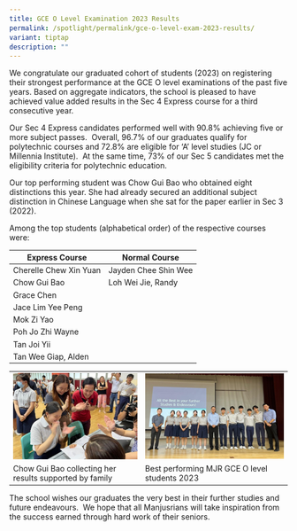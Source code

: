 ```yaml
---
title: GCE O Level Examination 2023 Results
permalink: /spotlight/permalink/gce-o-level-exam-2023-results/
variant: tiptap
description: ""
---
```

<p>We congratulate our graduated cohort of students (2023) on registering their strongest performance at the GCE O level examinations of the past five years. Based on aggregate indicators, the school is pleased to have achieved value added results in the Sec 4 Express course for a third consecutive year.</p><p>Our Sec 4 Express candidates performed well with 90.8% achieving five or more subject passes. &nbsp;Overall, 96.7% of our graduates qualify for polytechnic courses and 72.8% are eligible for ‘A’ level studies (JC or Millennia Institute).&nbsp; At the same time, 73% of our Sec 5 candidates met the eligibility criteria for polytechnic education.</p><p>Our top performing student was Chow Gui Bao who obtained eight distinctions this year. She had already secured an additional subject distinction in Chinese Language when she sat for the paper earlier in Sec 3 (2022).</p><p>Among the top students (alphabetical order) of the respective courses were:</p>

| Express Course | Normal Course | 
| -------- | -------- | 
|Cherelle Chew Xin Yuan|Jayden Chee Shin Wee|
|Chow Gui Bao|Loh Wei Jie, Randy|
|Grace Chen||
|Jace Lim Yee Peng||	
|Mok Zi Yao||
|Poh Jo Zhi Wayne||
|Tan Joi Yii||
|Tan Wee Giap, Alden||



|  |  |
| -------- | -------- | 
|![](/images/Spotlight/O%20Result%202023/O_Result_1.jpg) |![](/images/Spotlight/O%20Result%202023/O_Result_2.jpg) |
| Chow Gui Bao collecting her results supported by family| Best performing MJR GCE O level students 2023   | 

<p>The school wishes our graduates the very best in their further studies and future endeavours.&nbsp; We hope that all Manjusrians will take inspiration from the success earned through hard work of their seniors.</p><p></p>